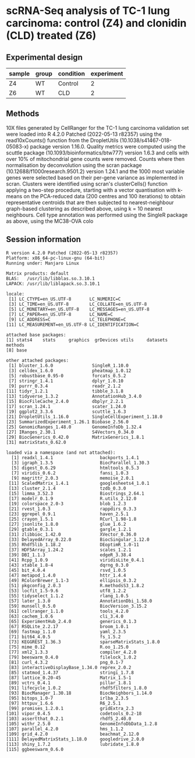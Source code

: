 # scRNA-Seq analysis of TC-1 lung carcinoma: control (Z4) and clonidin (CLD) treated (Z6)

## Experimental design

| sample    | group | condition | experiment |
|-----------|-------|-----------|------------|
| Z4        | WT    | Control   | 2          |
| Z6        | WT    | CLD       | 2          |

## Methods

10X files generated by CellRanger for the TC-1 lung carcinoma
validation set were loaded into R 4.2.0 Patched (2022-05-13 r82357)
using the read10xCounts() function from the DropletUtils
(10.1038/s41467-018-05083-x) package version 1.16.0. Quality metrics
were computed using the scuttle package
(10.1093/bioinformatics/btw777) version 1.6.3 and cells with over 10%
of mitochondrial gene counts were removed. Counts where then
normalisation by deconvolution using the scran package
(10.12688/f1000research.9501.2) version 1.24.1 and the 1000 most
variable genes were selected based on their per-gene variance as
implemented in scran. Clusters were identified using scran's
clusterCells() function applying a two-step procedure, starting with a
vector quantisation with k-means on the PCA-reduced data (200 centres
and 100 iterations) to obtain representative centroids that are then
subjected to nearest-neighbour graph-based clustering as described
above, using k = 10 nearest neighbours. Cell type annotation was
performed using the SingleR package as above, using the MC38-OVA colo

## Session information

```
R version 4.2.0 Patched (2022-05-13 r82357)
Platform: x86_64-pc-linux-gnu (64-bit)
Running under: Manjaro Linux

Matrix products: default
BLAS:   /usr/lib/libblas.so.3.10.1
LAPACK: /usr/lib/liblapack.so.3.10.1

locale:
 [1] LC_CTYPE=en_US.UTF-8       LC_NUMERIC=C
 [3] LC_TIME=en_US.UTF-8        LC_COLLATE=en_US.UTF-8
 [5] LC_MONETARY=en_US.UTF-8    LC_MESSAGES=en_US.UTF-8
 [7] LC_PAPER=en_US.UTF-8       LC_NAME=C
 [9] LC_ADDRESS=C               LC_TELEPHONE=C
[11] LC_MEASUREMENT=en_US.UTF-8 LC_IDENTIFICATION=C

attached base packages:
[1] stats4    stats     graphics  grDevices utils     datasets  methods
[8] base

other attached packages:
 [1] bluster_1.6.0               SingleR_1.10.0
 [3] celldex_1.6.0               pheatmap_1.0.12
 [5] robustbase_0.95-0           forcats_0.5.2
 [7] stringr_1.4.1               dplyr_1.0.10
 [9] purrr_0.3.4                 readr_2.1.2
[11] tidyr_1.2.1                 tibble_3.1.8
[13] tidyverse_1.3.2             AnnotationHub_3.4.0
[15] BiocFileCache_2.4.0         dbplyr_2.2.1
[17] scran_1.24.1                scater_1.24.0
[19] ggplot2_3.3.6               scuttle_1.6.3
[21] DropletUtils_1.16.0         SingleCellExperiment_1.18.0
[23] SummarizedExperiment_1.26.1 Biobase_2.56.0
[25] GenomicRanges_1.48.0        GenomeInfoDb_1.32.4
[27] IRanges_2.30.1              S4Vectors_0.34.0
[29] BiocGenerics_0.42.0         MatrixGenerics_1.8.1
[31] matrixStats_0.62.0

loaded via a namespace (and not attached):
  [1] readxl_1.4.1                  backports_1.4.1
  [3] igraph_1.3.5                  BiocParallel_1.30.3
  [5] digest_0.6.29                 htmltools_0.5.3
  [7] viridis_0.6.2                 fansi_1.0.3
  [9] magrittr_2.0.3                memoise_2.0.1
 [11] ScaledMatrix_1.4.1            googlesheets4_1.0.1
 [13] cluster_2.1.4                 tzdb_0.3.0
 [15] limma_3.52.3                  Biostrings_2.64.1
 [17] modelr_0.1.9                  R.utils_2.12.0
 [19] colorspace_2.0-3              blob_1.2.3
 [21] rvest_1.0.3                   rappdirs_0.3.3
 [23] ggrepel_0.9.1                 haven_2.5.1
 [25] crayon_1.5.1                  RCurl_1.98-1.8
 [27] jsonlite_1.8.0                glue_1.6.2
 [29] gtable_0.3.1                  gargle_1.2.1
 [31] zlibbioc_1.42.0               XVector_0.36.0
 [33] DelayedArray_0.22.0           BiocSingular_1.12.0
 [35] Rhdf5lib_1.18.2               DEoptimR_1.0-11
 [37] HDF5Array_1.24.2              scales_1.2.1
 [39] DBI_1.1.3                     edgeR_3.38.4
 [41] Rcpp_1.0.9                    viridisLite_0.4.1
 [43] xtable_1.8-4                  dqrng_0.3.0
 [45] bit_4.0.4                     rsvd_1.0.5
 [47] metapod_1.4.0                 httr_1.4.4
 [49] RColorBrewer_1.1-3            ellipsis_0.3.2
 [51] pkgconfig_2.0.3               R.methodsS3_1.8.2
 [53] locfit_1.5-9.6                utf8_1.2.2
 [55] tidyselect_1.1.2              rlang_1.0.5
 [57] later_1.3.0                   AnnotationDbi_1.58.0
 [59] munsell_0.5.0                 BiocVersion_3.15.2
 [61] cellranger_1.1.0              tools_4.2.0
 [63] cachem_1.0.6                  cli_3.4.0
 [65] ExperimentHub_2.4.0           generics_0.1.3
 [67] RSQLite_2.2.17                broom_1.0.1
 [69] fastmap_1.1.0                 yaml_2.3.5
 [71] bit64_4.0.5                   fs_1.5.2
 [73] KEGGREST_1.36.3               sparseMatrixStats_1.8.0
 [75] mime_0.12                     R.oo_1.25.0
 [77] xml2_1.3.3                    compiler_4.2.0
 [79] beeswarm_0.4.0                filelock_1.0.2
 [81] curl_4.3.2                    png_0.1-7
 [83] interactiveDisplayBase_1.34.0 reprex_2.0.2
 [85] statmod_1.4.37                stringi_1.7.8
 [87] lattice_0.20-45               Matrix_1.5-1
 [89] vctrs_0.4.1                   pillar_1.8.1
 [91] lifecycle_1.0.2               rhdf5filters_1.8.0
 [93] BiocManager_1.30.18           BiocNeighbors_1.14.0
 [95] bitops_1.0-7                  irlba_2.3.5
 [97] httpuv_1.6.6                  R6_2.5.1
 [99] promises_1.2.0.1              gridExtra_2.3
[101] vipor_0.4.5                   codetools_0.2-18
[103] assertthat_0.2.1              rhdf5_2.40.0
[105] withr_2.5.0                   GenomeInfoDbData_1.2.8
[107] parallel_4.2.0                hms_1.1.2
[109] grid_4.2.0                    beachmat_2.12.0
[111] DelayedMatrixStats_1.18.0     googledrive_2.0.0
[113] shiny_1.7.2                   lubridate_1.8.0
[115] ggbeeswarm_0.6.0
```
